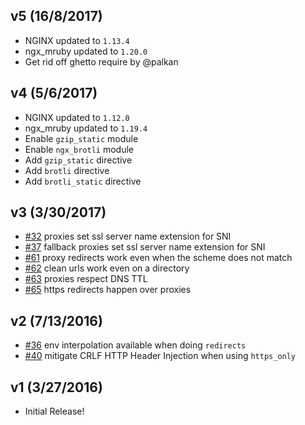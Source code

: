 ## v5 (16/8/2017)
* NGINX updated to `1.13.4`
* ngx_mruby updated to `1.20.0`
* Get rid off ghetto require by @palkan

## v4 (5/6/2017)
* NGINX updated to `1.12.0`
* ngx_mruby updated to `1.19.4`
* Enable `gzip_static` module
* Enable `ngx_brotli` module
* Add `gzip_static` directive
* Add `brotli` directive
* Add `brotli_static` directive

## v3 (3/30/2017)
* [#32](https://github.com/heroku/heroku-buildpack-static/pull/32) proxies set ssl server name extension for SNI
* [#37](https://github.com/heroku/heroku-buildpack-static/pull/47) fallback proxies set ssl server name extension for SNI
* [#61](https://github.com/heroku/heroku-buildpack-static/pull/61) proxy redirects work even when the scheme does not match
* [#62](https://github.com/heroku/heroku-buildpack-static/pull/62) clean urls work even on a directory
* [#63](https://github.com/heroku/heroku-buildpack-static/pull/63) proxies respect DNS TTL
* [#65](https://github.com/heroku/heroku-buildpack-static/pull/65) https redirects happen over proxies

## v2 (7/13/2016)

* [#36](https://github.com/heroku/heroku-buildpack-static/pull/36) env interpolation available when doing `redirects`
* [#40](https://github.com/heroku/heroku-buildpack-static/pull/40) mitigate CRLF HTTP Header Injection when using `https_only`

## v1 (3/27/2016)

* Initial Release!
